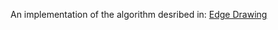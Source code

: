 An implementation of the algorithm desribed in: [Edge Drawing](https://www.sciencedirect.com/science/article/pii/S1047320312000831)
